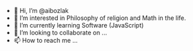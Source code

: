 - 👋 Hi, I’m @aibozlak
- 👀 I’m interested in Philosophy of religion and Math in the life.
- 🌱 I’m currently learning Software (JavaScript)
- 💞️ I’m looking to collaborate on ...
- 📫 How to reach me ...

<!---
aibozlak/aibozlak is a ✨ special ✨ repository because its `README.md` (this file) appears on your GitHub profile.
You can click the Preview link to take a look at your changes.
--->
